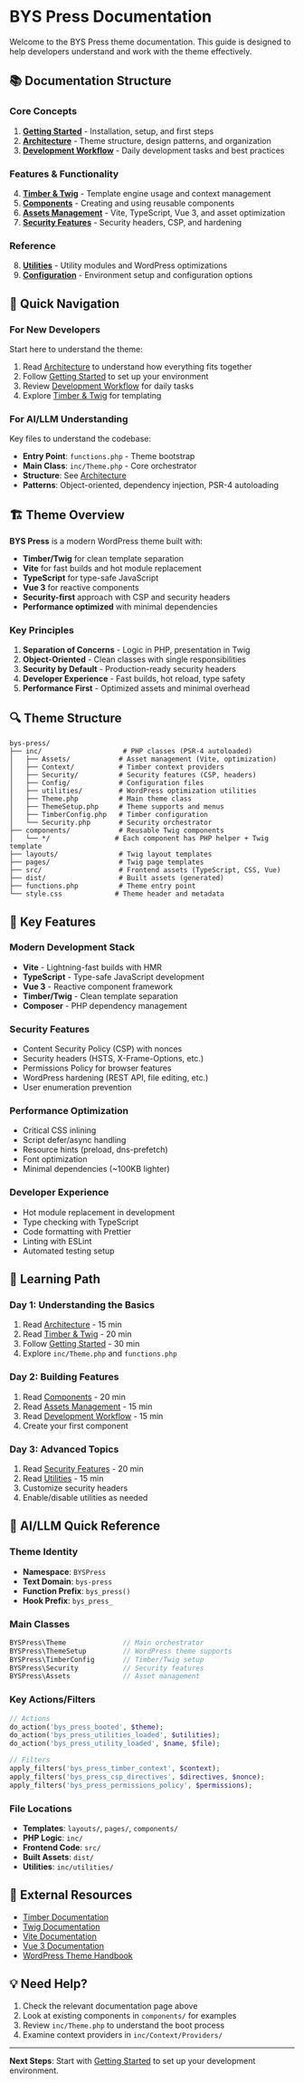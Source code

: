 # BYS Press Documentation

Welcome to the BYS Press theme documentation. This guide is designed to help developers understand and work with the theme effectively.

## 📚 Documentation Structure

### Core Concepts
1. **[Getting Started](./getting-started.md)** - Installation, setup, and first steps
2. **[Architecture](./architecture.md)** - Theme structure, design patterns, and organization
3. **[Development Workflow](./development.md)** - Daily development tasks and best practices

### Features & Functionality
4. **[Timber & Twig](./timber-twig.md)** - Template engine usage and context management
5. **[Components](./components.md)** - Creating and using reusable components
6. **[Assets Management](./assets.md)** - Vite, TypeScript, Vue 3, and asset optimization
7. **[Security Features](./security.md)** - Security headers, CSP, and hardening

### Reference
8. **[Utilities](./utilities.md)** - Utility modules and WordPress optimizations
9. **[Configuration](./configuration.md)** - Environment setup and configuration options

## 🎯 Quick Navigation

### For New Developers
Start here to understand the theme:
1. Read [Architecture](./architecture.md) to understand how everything fits together
2. Follow [Getting Started](./getting-started.md) to set up your environment
3. Review [Development Workflow](./development.md) for daily tasks
4. Explore [Timber & Twig](./timber-twig.md) for templating

### For AI/LLM Understanding
Key files to understand the codebase:
- **Entry Point**: `functions.php` - Theme bootstrap
- **Main Class**: `inc/Theme.php` - Core orchestrator
- **Structure**: See [Architecture](./architecture.md)
- **Patterns**: Object-oriented, dependency injection, PSR-4 autoloading

## 🏗️ Theme Overview

**BYS Press** is a modern WordPress theme built with:
- **Timber/Twig** for clean template separation
- **Vite** for fast builds and hot module replacement
- **TypeScript** for type-safe JavaScript
- **Vue 3** for reactive components
- **Security-first** approach with CSP and security headers
- **Performance optimized** with minimal dependencies

### Key Principles
1. **Separation of Concerns** - Logic in PHP, presentation in Twig
2. **Object-Oriented** - Clean classes with single responsibilities
3. **Security by Default** - Production-ready security headers
4. **Developer Experience** - Fast builds, hot reload, type safety
5. **Performance First** - Optimized assets and minimal overhead

## 🔍 Theme Structure

```
bys-press/
├── inc/                    # PHP classes (PSR-4 autoloaded)
│   ├── Assets/            # Asset management (Vite, optimization)
│   ├── Context/           # Timber context providers
│   ├── Security/          # Security features (CSP, headers)
│   ├── Config/            # Configuration files
│   ├── utilities/         # WordPress optimization utilities
│   ├── Theme.php          # Main theme class
│   ├── ThemeSetup.php     # Theme supports and menus
│   ├── TimberConfig.php   # Timber configuration
│   └── Security.php       # Security orchestrator
├── components/            # Reusable Twig components
│   └── */                # Each component has PHP helper + Twig template
├── layouts/               # Twig layout templates
├── pages/                 # Twig page templates
├── src/                   # Frontend assets (TypeScript, CSS, Vue)
├── dist/                  # Built assets (generated)
├── functions.php          # Theme entry point
└── style.css             # Theme header and metadata
```

## 🚀 Key Features

### Modern Development Stack
- **Vite** - Lightning-fast builds with HMR
- **TypeScript** - Type-safe JavaScript development
- **Vue 3** - Reactive component framework
- **Timber/Twig** - Clean template separation
- **Composer** - PHP dependency management

### Security Features
- Content Security Policy (CSP) with nonces
- Security headers (HSTS, X-Frame-Options, etc.)
- Permissions Policy for browser features
- WordPress hardening (REST API, file editing, etc.)
- User enumeration prevention

### Performance Optimization
- Critical CSS inlining
- Script defer/async handling
- Resource hints (preload, dns-prefetch)
- Font optimization
- Minimal dependencies (~100KB lighter)

### Developer Experience
- Hot module replacement in development
- Type checking with TypeScript
- Code formatting with Prettier
- Linting with ESLint
- Automated testing setup

## 📖 Learning Path

### Day 1: Understanding the Basics
1. Read [Architecture](./architecture.md) - 15 min
2. Read [Timber & Twig](./timber-twig.md) - 20 min
3. Follow [Getting Started](./getting-started.md) - 30 min
4. Explore `inc/Theme.php` and `functions.php`

### Day 2: Building Features
1. Read [Components](./components.md) - 20 min
2. Read [Assets Management](./assets.md) - 15 min
3. Read [Development Workflow](./development.md) - 15 min
4. Create your first component

### Day 3: Advanced Topics
1. Read [Security Features](./security.md) - 20 min
2. Read [Utilities](./utilities.md) - 15 min
3. Customize security headers
4. Enable/disable utilities as needed

## 🤖 AI/LLM Quick Reference

### Theme Identity
- **Namespace**: `BYSPress`
- **Text Domain**: `bys-press`
- **Function Prefix**: `bys_press()`
- **Hook Prefix**: `bys_press_`

### Main Classes
```php
BYSPress\Theme              // Main orchestrator
BYSPress\ThemeSetup         // WordPress theme supports
BYSPress\TimberConfig       // Timber/Twig setup
BYSPress\Security           // Security features
BYSPress\Assets             // Asset management
```

### Key Actions/Filters
```php
// Actions
do_action('bys_press_booted', $theme);
do_action('bys_press_utilities_loaded', $utilities);
do_action('bys_press_utility_loaded', $name, $file);

// Filters
apply_filters('bys_press_timber_context', $context);
apply_filters('bys_press_csp_directives', $directives, $nonce);
apply_filters('bys_press_permissions_policy', $permissions);
```

### File Locations
- **Templates**: `layouts/`, `pages/`, `components/`
- **PHP Logic**: `inc/`
- **Frontend Code**: `src/`
- **Built Assets**: `dist/`
- **Utilities**: `inc/utilities/`

## 🔗 External Resources

- [Timber Documentation](https://timber.github.io/docs/)
- [Twig Documentation](https://twig.symfony.com/doc/)
- [Vite Documentation](https://vitejs.dev/)
- [Vue 3 Documentation](https://vuejs.org/)
- [WordPress Theme Handbook](https://developer.wordpress.org/themes/)

## 💡 Need Help?

1. Check the relevant documentation page above
2. Look at existing components in `components/` for examples
3. Review `inc/Theme.php` to understand the boot process
4. Examine context providers in `inc/Context/Providers/`

---

**Next Steps**: Start with [Getting Started](./getting-started.md) to set up your development environment.
